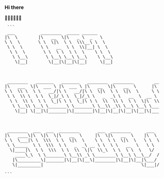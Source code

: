 ### Hi there 
👋👋👋👋👋👋
<pre> ``` 
 ___          ________  _____ ______                                           
|\  \        |\   __  \|\   _ \  _   \                                         
\ \  \       \ \  \|\  \ \  \\\__\ \  \                                        
 \ \  \       \ \   __  \ \  \\|__| \  \                                       
  \ \  \       \ \  \ \  \ \  \    \ \  \                                      
   \ \__\       \ \__\ \__\ \__\    \ \__\                                     
    \|__|        \|__|\|__|\|__|     \|__|                                     
                                                                               
                                                                               
                                                                               
 ________   _______   _______   ________  ________        ___                  
|\   ___  \|\  ___ \ |\  ___ \ |\   __  \|\   __  \      |\  \                 
\ \  \\ \  \ \   __/|\ \   __/|\ \  \|\  \ \  \|\  \     \ \  \                
 \ \  \\ \  \ \  \_|/_\ \  \_|/_\ \   _  _\ \   __  \  __ \ \  \               
  \ \  \\ \  \ \  \_|\ \ \  \_|\ \ \  \\  \\ \  \ \  \|\  \\_\  \              
   \ \__\\ \__\ \_______\ \_______\ \__\\ _\\ \__\ \__\ \________\             
    \|__| \|__|\|_______|\|_______|\|__|\|__|\|__|\|__|\|________|             
                                                                               
                                                                               
                                                                               
 ________  ___  ___  ________       ___  ________      ___    ___ _______      
|\   ____\|\  \|\  \|\   __  \     |\  \|\   __  \    |\  \  /  /|\  ___ \     
\ \  \___|\ \  \\\  \ \  \|\  \    \ \  \ \  \|\  \   \ \  \/  / | \   __/|    
 \ \_____  \ \  \\\  \ \   _  _\ __ \ \  \ \   __  \   \ \    / / \ \  \_|/__  
  \|____|\  \ \  \\\  \ \  \\  \|\  \\_\  \ \  \ \  \   \/  /  /   \ \  \_|\ \ 
    ____\_\  \ \_______\ \__\\ _\ \________\ \__\ \__\__/  / /      \ \_______\
   |\_________\|_______|\|__|\|__\|________|\|__|\|__|\___/ /        \|_______|
   \|_________|                                      \|___|/                   
                                                                               
```
</pre>

<!--
**neerajsurjaye/neerajsurjaye** is a ✨ _special_ ✨ repository because its `README.md` (this file) appears on your GitHub profile.

Here are some ideas to get you started:

- 🔭 I’m currently working on ...
- 🌱 I’m currently learning ...
- 👯 I’m looking to collaborate on ...
- 🤔 I’m looking for help with ...
- 💬 Ask me about ...
- 📫 How to reach me: ...
- 😄 Pronouns: ...
- ⚡ Fun fact: ...
-->
